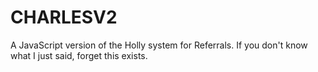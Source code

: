 # CHARLESV2

A JavaScript version of the Holly system for Referrals.
If you don't know what I just said, forget this exists. 
